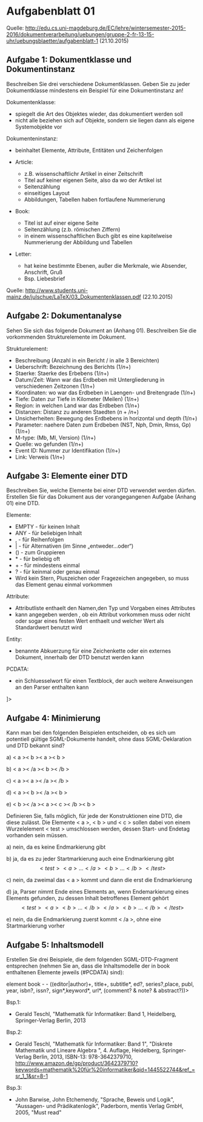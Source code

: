 # Aufgabenblatt 01
Quelle: http://edu.cs.uni-magdeburg.de/EC/lehre/wintersemester-2015-2016/dokumentverarbeitung/uebungen/gruppe-2-fr-13-15-uhr/uebungsblaetter/aufgabenblatt-1 (21.10.2015)

## Aufgabe 1: Dokumentklasse und Dokumentinstanz
Beschreiben Sie drei verschiedene Dokumentklassen. Geben Sie zu jeder Dokumentklasse mindestens ein Beispiel für eine Dokumentinstanz an!

Dokumentenklasse:
* spiegelt die Art des Objektes wieder, das dokumentiert werden soll
* nicht alle beziehen sich auf Objekte, sondern sie liegen dann als eigene Systemobjekte vor

Dokumenteninstanz:
* beinhaltet Elemente, Attribute, Entitäten und Zeichenfolgen

* Article:
  * z.B. wissenschaftlichr Artikel in einer  Zeitschrift
  * Titel auf keiner eigenen Seite, also da wo der Artikel ist
  * Seitenzählung
  * einseitiges Layout
  * Abbildungen, Tabellen haben fortlaufene Nummerierung
* Book:
  * Titel ist auf einer eigene Seite
  * Seitenzählung (z.b. römischen Ziffern)
  * in einem wissenschaftlichen Buch gibt es eine kapitelweise Nummerierung der Abbildung und Tabellen
* Letter:
  * hat keine bestimmte Ebenen, außer die Merkmale, wie Absender, Anschrift, Gruß
  * Bsp. Liebesbrief

Quelle: http://www.students.uni-mainz.de/julschue/LaTeX/03_Dokumentenklassen.pdf (22.10.2015)

## Aufgabe 2: Dokumentanalyse
Sehen Sie sich das folgende Dokument an (Anhang 01). Beschreiben Sie die vorkommenden Strukturelemente im Dokument.

Strukturelement:
* Beschreibung (Anzahl in ein Bericht / in alle 3 Bereichten)
* Ueberschrift: Bezeichnung des Berichts ($1/n+$)
* Staerke: Staerke des Erbebens ($1/n+$)
* Datum/Zeit: Wann war das Erdbeben mit Untergliederung in verschiedenen Zeitzonen (1/n+)
* Koordinaten: wo war das Erdbeben in Laengen- und Breitengrade ($1/n+$)
* Tiefe: Daten zur Tiefe in Kilometer (Meilen) ($1/n+$)
* Region: in welchen Land war das Erdbeben ($1/n+$)
* Distanzen: Distanz zu anderen Staedten ($n+/n+$)
* Unsicherheiten: Bewegung des Erdbebens in horizontal und depth ($1/n+$)
* Parameter: naehere Daten zum Erdbeben (NST, Nph, Dmin, Rmss, Gp) ($1/n+$)
* M-type: (Mb, Ml, Version) ($1/n+$)
* Quelle: wo gefunden ($1/n+$)
* Event ID: Nummer zur Identifikation ($1/n+$)
* Link: Verweis ($1/n+$)

## Aufgabe 3: Elemente einer DTD
Beschreiben Sie, welche Elemente bei einer DTD verwendet werden dürfen. Erstellen Sie für das Dokument aus der vorangegangenen Aufgabe (Anhang 01) eine DTD.

Elemente:
* EMPTY - für keinen Inhalt
* ANY   - für beliebigen Inhalt
* ,     - für Reihenfolgen
* |     - für Alternativen (im Sinne „entweder…oder“)
* ()    - zum Gruppieren
* \*    - für beliebig oft
* \+    - für mindestens einmal
* ?     - für keinmal oder genau einmal
* Wird kein Stern, Pluszeichen oder Fragezeichen angegeben, so muss das Element genau einmal vorkommen

Attribute:
* Attributliste enthaelt den Namen,den Typ und Vorgaben eines Attributes
* kann angegeben werden , ob ein Attribut vorkommen muss oder nicht oder sogar eines festen Wert enthaelt und welcher Wert als Standardwert benutzt wird

Entity:
* benannte Abkuerzung für eine Zeichenkette oder ein externes Dokument, innerhalb der DTD benutzt werden kann

PCDATA:
* ein Schluesselwort für einen Textblock, der auch weitere Anweisungen an den Parser enthalten kann

<!DOCTYPE text [
<!ELEMENT text -- (überschrift, stärke, datum/zeit, koordinaten, tiefe, region, distanzen, unsicherheiten, parameter, m-type, quelle, event id, link)>

<!ELEMENT überschrift -- (#PCDATA)+>

<!ELEMENT stärke -- (#PCDATA)+>

<!ELEMENT datum/zeit -- (#PCDATA)+>

<!ELEMENT koordinaten -- (#PCDATA)+>

<!ELEMENT tiefe	-- (#PCDATA)+>

<!ELEMENT region -- (#PCDATA)+>

<!ELEMENT distanzen -- (#PCDATA)+>

<!ELEMENT unsicherheiten -- (#PCDATA)+>

<!ELEMENT parameter -- (#PCDATA)+>

<!ELEMENT quelle -- (#PCDATA)+>

<!ELEMENT event id -- (#PCDATA)+>

<!ELEMENT link -- (#PCDATA)+>
]>

## Aufgabe 4: Minimierung
Kann man bei den folgenden Beispielen entscheiden, ob es sich um
potentiell gültige SGML-Dokumente handelt, ohne dass SGML-Deklaration
und DTD bekannt sind?

a) < a >< b >< a >< b >

b) < a >< /a >< b >< /b >

c) < a >< a >< /a >< /b >

d) < a >< b >< /a >< b >

e) < b >< /a >< a >< c >< /b >< b >


Definieren Sie, falls möglich, für jede der Konstruktionen eine DTD, die diese zulässt. Die Elemente < a >, < b > und < c > sollen dabei von einem Wurzelelement < test > umschlossen werden, dessen Start- und Endetag vorhanden sein müssen.

a) nein, da es keine Endmarkierung gibt

b) ja, da es zu jeder Startmarkierung auch eine Endmarkierung gibt
$$< test >
< a > ... < /a >
< b > ... < /b >
< /test >$$

c) nein, da zweimal das < a > kommt und dann die erst die Endmarkierung

d) ja, Parser nimmt Ende eines Elements an, wenn Endemarkierung eines Elements gefunden, zu dessen Inhalt betroffenes Element gehört
$$< test >
< a > < b > ... < /b >
< /a >
< b > ... < /b >
< /test >$$

e) nein, da die Endmarkierung zuerst kommt < /a >, ohne eine Startmarkierung vorher

## Aufgabe 5: Inhaltsmodell
Erstellen Sie drei Beispiele, die dem folgenden SGML-DTD-Fragment entsprechen (nehmen Sie an, dass die Inhaltsmodelle der in book enthaltenen Elemente jeweils (#PCDATA) sind):

element book - - \(\(editor\|author)+, title+, subtitle*, ed?, series?,place, publ, year, isbn?, issn?, sign*,keyword*, url*, (comment? & note? & abstract?))>

Bsp.1:
* Gerald Teschl, "Mathematik für Informatiker: Band 1, Heidelberg, Springer-Verlag Berlin, 2013

Bsp.2:
* Gerald Teschl, "Mathematik für Informatiker: Band 1", "Diskrete Mathematik und Lineare Algebra ", 4. Auflage, Heidelberg, Springer-Verlag Berlin, 2013, ISBN-13: 978-3642379710, http://www.amazon.de/gp/product/3642379710?keywords=mathematik%20für%20informatiker&qid=1445522744&ref_=sr_1_1&sr=8-1

Bsp.3:
*  John Barwise, John Etchemendy, "Sprache, Beweis und Logik", "Aussagen- und Prädikatenlogik", Paderborn, mentis Verlag GmbH, 2005, "Must read"
